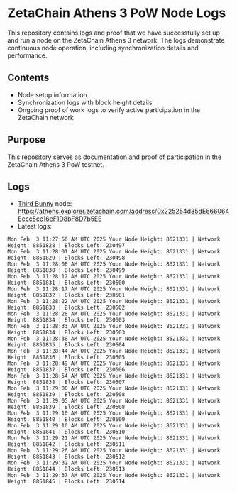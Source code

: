 # ZetaChain Athens 3 PoW Node Logs
This repository contains logs and proof that we have successfully set up and run a node on the ZetaChain Athens 3 network. The logs demonstrate continuous node operation, including synchronization details and performance.

## Contents
- Node setup information
- Synchronization logs with block height details
- Ongoing proof of work logs to verify active participation in the ZetaChain network

## Purpose
This repository serves as documentation and proof of participation in the ZetaChain Athens 3 PoW testnet.

## Logs

- [Third Bunny](https://thirdbunny.xyz/) node: https://athens.explorer.zetachain.com/address/0x225254d35dE666064Eccc5ce16eF1D8bF8D7b5EE
- Latest logs:
```
Mon Feb  3 11:27:56 AM UTC 2025 Your Node Height: 8621331 | Network Height: 8851828 | Blocks Left: 230497
Mon Feb  3 11:28:01 AM UTC 2025 Your Node Height: 8621331 | Network Height: 8851829 | Blocks Left: 230498
Mon Feb  3 11:28:06 AM UTC 2025 Your Node Height: 8621331 | Network Height: 8851830 | Blocks Left: 230499
Mon Feb  3 11:28:12 AM UTC 2025 Your Node Height: 8621331 | Network Height: 8851831 | Blocks Left: 230500
Mon Feb  3 11:28:17 AM UTC 2025 Your Node Height: 8621331 | Network Height: 8851832 | Blocks Left: 230501
Mon Feb  3 11:28:22 AM UTC 2025 Your Node Height: 8621331 | Network Height: 8851833 | Blocks Left: 230502
Mon Feb  3 11:28:28 AM UTC 2025 Your Node Height: 8621331 | Network Height: 8851834 | Blocks Left: 230503
Mon Feb  3 11:28:33 AM UTC 2025 Your Node Height: 8621331 | Network Height: 8851834 | Blocks Left: 230503
Mon Feb  3 11:28:38 AM UTC 2025 Your Node Height: 8621331 | Network Height: 8851835 | Blocks Left: 230504
Mon Feb  3 11:28:44 AM UTC 2025 Your Node Height: 8621331 | Network Height: 8851836 | Blocks Left: 230505
Mon Feb  3 11:28:49 AM UTC 2025 Your Node Height: 8621331 | Network Height: 8851837 | Blocks Left: 230506
Mon Feb  3 11:28:54 AM UTC 2025 Your Node Height: 8621331 | Network Height: 8851838 | Blocks Left: 230507
Mon Feb  3 11:29:00 AM UTC 2025 Your Node Height: 8621331 | Network Height: 8851839 | Blocks Left: 230508
Mon Feb  3 11:29:05 AM UTC 2025 Your Node Height: 8621331 | Network Height: 8851839 | Blocks Left: 230508
Mon Feb  3 11:29:10 AM UTC 2025 Your Node Height: 8621331 | Network Height: 8851840 | Blocks Left: 230509
Mon Feb  3 11:29:16 AM UTC 2025 Your Node Height: 8621331 | Network Height: 8851841 | Blocks Left: 230510
Mon Feb  3 11:29:21 AM UTC 2025 Your Node Height: 8621331 | Network Height: 8851842 | Blocks Left: 230511
Mon Feb  3 11:29:26 AM UTC 2025 Your Node Height: 8621331 | Network Height: 8851843 | Blocks Left: 230512
Mon Feb  3 11:29:32 AM UTC 2025 Your Node Height: 8621331 | Network Height: 8851844 | Blocks Left: 230513
Mon Feb  3 11:29:37 AM UTC 2025 Your Node Height: 8621331 | Network Height: 8851845 | Blocks Left: 230514
```
